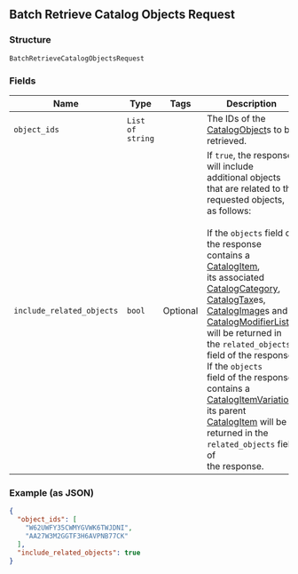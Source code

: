 ## Batch Retrieve Catalog Objects Request

### Structure

`BatchRetrieveCatalogObjectsRequest`

### Fields

| Name | Type | Tags | Description |
|  --- | --- | --- | --- |
| `object_ids` | `List of string` |  | The IDs of the [CatalogObject](#type-catalogobject)s to be retrieved. |
| `include_related_objects` | `bool` | Optional | If `true`, the response will include additional objects that are related to the<br>requested objects, as follows:<br><br>If the `objects` field of the response contains a [CatalogItem](#type-catalogitem), <br>its associated [CatalogCategory](#type-catalogcategory), [CatalogTax](#type-catalogtax)es,<br>[CatalogImage](#type-catalogimage)s and [CatalogModifierList](#type-catalogmodifierlist)s<br>will be returned in the `related_objects` field of the response. If the `objects`<br>field of the response contains a [CatalogItemVariation](#type-catalogitemvariation),<br>its parent [CatalogItem](#type-catalogitem) will be returned in the `related_objects` field of<br>the response. |

### Example (as JSON)

```json
{
  "object_ids": [
    "W62UWFY35CWMYGVWK6TWJDNI",
    "AA27W3M2GGTF3H6AVPNB77CK"
  ],
  "include_related_objects": true
}
```

